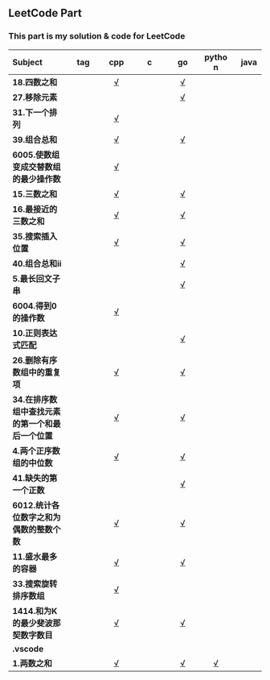 ## LeetCode Part

### This part is my solution & code for LeetCode
|<div style='width:100px'> Subject </div>|<div style='width:50px'>tag</div>|<div style='width:50px'>cpp</div>|<div style='width:50px'>c</div>|<div style='width:50px'>go</div>|<div style='width:50px'>python</div>|<div style='width:50px'>java</div>|
| :---- | :----: | :----: | :----: | :----: | :----: | :----: |
| <b>18.四数之和</b> | |[√](./18.四数之和/18.四数之和.cpp) | |[√](./18.四数之和/18.四数之和.go) | | |
| <b>27.移除元素</b> | | | |[√](./27.移除元素/27.移除元素.go) | | |
| <b>31.下一个排列</b> | |[√](./31.下一个排列/31.下一个排列.cpp) | | | | |
| <b>39.组合总和</b> | |[√](./39.组合总和/39.组合总和.cpp) | |[√](./39.组合总和/39.组合总和.go) | | |
| <b>6005.使数组变成交替数组的最少操作数</b> | |[√](./6005.使数组变成交替数组的最少操作数/6005.使数组变成交替数组的最少操作数.cpp) | | | | |
| <b>15.三数之和</b> | |[√](./15.三数之和/15.三数之和.cpp) | |[√](./15.三数之和/15.三数之和.go) | | |
| <b>16.最接近的三数之和</b> | |[√](./16.最接近的三数之和/16.最接近的三数之和.cpp) | |[√](./16.最接近的三数之和/16.最接近的三数之和.go) | | |
| <b>35.搜索插入位置</b> | |[√](./35.搜索插入位置/35.搜索插入位置.cpp) | |[√](./35.搜索插入位置/35.搜索插入位置.go) | | |
| <b>40.组合总和ii</b> | | | |[√](./40.组合总和ii/40.组合总和ii.go) | | |
| <b>5.最长回文子串</b> | | | |[√](./5.最长回文子串/5.最长回文子串.go) | | |
| <b>6004.得到0的操作数</b> | |[√](./6004.得到0的操作数/6004.得到0的操作数.cpp) | | | | |
| <b>10.正则表达式匹配</b> | | | |[√](./10.正则表达式匹配/10.正则表达式匹配.go) | | |
| <b>26.删除有序数组中的重复项</b> | |[√](./26.删除有序数组中的重复项/26.删除有序数组中的重复项.cpp) | |[√](./26.删除有序数组中的重复项/26.删除有序数组中的重复项.go) | | |
| <b>34.在排序数组中查找元素的第一个和最后一个位置</b> | |[√](./34.在排序数组中查找元素的第一个和最后一个位置/34.在排序数组中查找元素的第一个和最后一个位置.cpp) | |[√](./34.在排序数组中查找元素的第一个和最后一个位置/34.在排序数组中查找元素的第一个和最后一个位置.go) | | |
| <b>4.两个正序数组的中位数</b> | |[√](./4.两个正序数组的中位数/4.两个正序数组的中位数.cpp) | |[√](./4.两个正序数组的中位数/4.两个正序数组的中位数.go) | | |
| <b>41.缺失的第一个正数</b> | | | |[√](./41.缺失的第一个正数/41.缺失的第一个正数.go) | | |
| <b>6012.统计各位数字之和为偶数的整数个数</b> | |[√](./6012.统计各位数字之和为偶数的整数个数/6012.统计各位数字之和为偶数的整数个数.cpp) | |[√](./6012.统计各位数字之和为偶数的整数个数/6012.统计各位数字之和为偶数的整数个数.go) | | |
| <b>11.盛水最多的容器</b> | |[√](./11.盛水最多的容器/11.盛水最多的容器.cpp) | |[√](./11.盛水最多的容器/11.盛水最多的容器.go) | | |
| <b>33.搜索旋转排序数组</b> | |[√](./33.搜索旋转排序数组/33.搜索旋转排序数组.cpp) | | | | |
| <b>1414.和为K的最少斐波那契数字数目</b> | |[√](./1414.和为K的最少斐波那契数字数目/1414.和为K的最少斐波那契数字数目.cpp) | |[√](./1414.和为K的最少斐波那契数字数目/1414.和为K的最少斐波那契数字数目.go) | | |
| <b>.vscode</b> | | | | | | |
| <b>1.两数之和</b> | |[√](./1.两数之和/1.两数之和.cpp) | |[√](./1.两数之和/1.两数之和.go) |[√](./1.两数之和/1.两数之和.py) | |